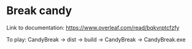 # Break candy

Link to documentation: https://www.overleaf.com/read/bqkvrptcfzfy

To play: CandyBreak -> dist -> build -> CandyBreak -> CandyBreak.exe
